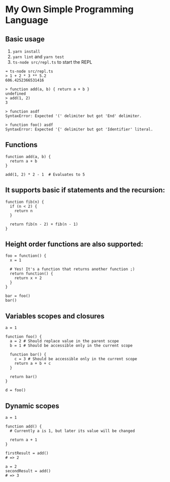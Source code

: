 # My Own Simple Programming Language

## Basic usage

1. `yarn install`
2. `yarn lint` and `yarn test`
3. `ts-node src/repl.ts` to start the REPL

```
➜ ts-node src/repl.ts
> 1 + 2 * 3 ** 5.2
606.4252366531416

> function add(a, b) { return a + b }
undefined
> add(1, 2)
3

> function asdf
SyntaxError: Expected '(' delimiter but got 'End' delimiter.

> function foo() asdf
SyntaxError: Expected '{' delimiter but got 'Identifier' literal.
```

## Functions

```
function add(a, b) {
  return a + b
}

add(1, 2) * 2 - 1  # Evaluates to 5
```

## It supports basic if statements and the recursion:

```
function fib(n) {
  if (n < 2) {
    return n
  }
  
  return fib(n - 2) + fib(n - 1)
}
```

## Height order functions are also supported:

```
foo = function() { 
  x = 1
  
  # Yes! It's a function that returns another function ;)
  return function() {
    return x + 2
  }
}

bar = foo()
bar()
```

## Variables scopes and closures

```
a = 1

function foo() {
  a = 2 # Should replace value in the parent scope
  b = 1 # Should be accessible only in the current scope
  
  function bar() {
    c = 3 # Should be accessible only in the current scope
    return a + b + c
  }
  
  return bar()
}

d = foo()
```

## Dynamic scopes

```
a = 1

function add() {
  # Currently a is 1, but later its value will be changed
  
  return a + 1
}

firstResult = add() 
# => 2

a = 2
secondResult = add() 
# => 3
```
